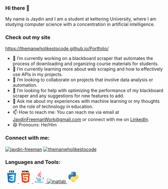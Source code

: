### Hi there 👋 
My name is Jaydin and I am a student at kettering University, where I am studying computer science with a concentration in artificial intelligence.
### Check out my site
https://themanwholikestocode.github.io/Portfolio/

- 🔭 I’m currently working on a blackboard scraper that automates the process of downloading and organizing course materials for students.
- 🌱 I’m currently learning more about web scraping and how to effectively use APIs in my projects.
- 👯 I’m looking to collaborate on projects that involve data analysis or automation.
- 🤔 I’m looking for help with optimizing the performance of my blackboard scraper and any suggestions for new features to add.
- 💬 Ask me about my experiences with machine learning or my thoughts on the role of technology in education.
- 📫 How to reach me: You can reach me via email at JaydinFreemanWork@gmail.com or connect with me on [LinkedIn](https://www.linkedin.com/in/jaydin-freeman/).
- 😄 Pronouns: He/Him

<h3 align="left">Connect with me:</h3>
<p align="left">
<a href="https://linkedin.com/in/jaydin-freeman" target="blank"><img align="center" src="https://raw.githubusercontent.com/rahuldkjain/github-profile-readme-generator/master/src/images/icons/Social/linked-in-alt.svg" alt="jaydin-freeman" height="30" width="40" /></a>
<a href="https://www.leetcode.com/themanwholikestocode" target="blank"><img align="center" src="https://raw.githubusercontent.com/rahuldkjain/github-profile-readme-generator/master/src/images/icons/Social/leet-code.svg" alt="themanwholikestocode" height="30" width="40" /></a>
</p>

<h3 align="left">Languages and Tools:</h3>
<p align="left"> <a href="https://www.w3schools.com/css/" target="_blank" rel="noreferrer"> <img src="https://raw.githubusercontent.com/devicons/devicon/master/icons/css3/css3-original-wordmark.svg" alt="css3" width="40" height="40"/> </a> <a href="https://www.w3.org/html/" target="_blank" rel="noreferrer"> <img src="https://raw.githubusercontent.com/devicons/devicon/master/icons/html5/html5-original-wordmark.svg" alt="html5" width="40" height="40"/> </a> <a href="https://www.java.com" target="_blank" rel="noreferrer"> <img src="https://raw.githubusercontent.com/devicons/devicon/master/icons/java/java-original.svg" alt="java" width="40" height="40"/> </a> <a href="https://www.mathworks.com/" target="_blank" rel="noreferrer"> <img src="https://upload.wikimedia.org/wikipedia/commons/2/21/Matlab_Logo.png" alt="matlab" width="40" height="40"/> </a> <a href="https://www.python.org" target="_blank" rel="noreferrer"> <img src="https://raw.githubusercontent.com/devicons/devicon/master/icons/python/python-original.svg" alt="python" width="40" height="40"/> </a> </p>
